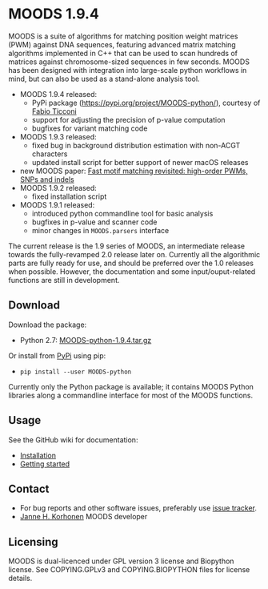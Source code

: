 MOODS 1.9.4
===========

MOODS is a suite of algorithms for matching position weight matrices (PWM) against DNA sequences, featuring advanced matrix matching algorithms implemented in C++ that can be used to scan hundreds of matrices against chromosome-sized sequences in few seconds. MOODS has been designed with integration into large-scale python workflows in mind, but can also be used as a stand-alone analysis tool.

 * MOODS 1.9.4 released:
   * PyPi package (https://pypi.org/project/MOODS-python/), courtesy of [Fabio Ticconi](https://github.com/fabio-t)
   * support for adjusting the precision of p-value computation
   * bugfixes for variant matching code
 * MOODS 1.9.3 released:
   * fixed bug in background distribution estimation with non-ACGT characters
   * updated install script for better support of newer macOS releases
 * new MOODS paper: [Fast motif matching revisited: high-order PWMs, SNPs and indels](https://doi.org/10.1093/bioinformatics/btw683)
 * MOODS 1.9.2 released:
   * fixed installation script
 * MOODS 1.9.1 released:
   * introduced python commandline tool for basic analysis
   * bugfixes in p-value and scanner code
   * minor changes in `MOODS.parsers` interface

The current release is the 1.9 series of MOODS, an intermediate release towards the fully-revamped 2.0 release later on. Currently all the algorithmic parts are fully ready for use, and should be preferred over the 1.0 releases when possible. However, the documentation and some input/ouput-related functions are still in development.

Download
--------

Download the package:

 * Python 2.7: [MOODS-python-1.9.4.tar.gz](https://github.com/jhkorhonen/MOODS/releases/download/v1.9.4/MOODS-python-1.9.4.tar.gz)
 
Or install from [PyPi](https://pypi.org/project/MOODS-python/) using pip:

 * `pip install --user MOODS-python`

Currently only the Python package is available; it contains MOODS Python libraries along a commandline interface for most of the MOODS functions.


Usage
-----

See the GitHub wiki for documentation:

 * [Installation](https://github.com/jhkorhonen/MOODS/wiki/Installation)
 * [Getting started](https://github.com/jhkorhonen/MOODS/wiki/Getting-started)


Contact
-------

 * For bug reports and other software issues, preferably use [issue tracker](https://github.com/jhkorhonen/MOODS/issues).
 * [Janne H. Korhonen](https://users.aalto.fi/~korhonj2/) MOODS developer
 
Licensing
---------

MOODS is dual-licenced under GPL version 3 license and Biopython license. See COPYING.GPLv3 and COPYING.BIOPYTHON files for license details.
